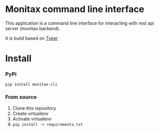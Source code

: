 # Monitax command line interface

This application is a command line interface for interacting with rest api server (monitax backend).

It is build based on [Typer](https://github.com/tiangolo/typer)

Install
=======
### PyPi

``
pip install monitax-cli
``

### From source

1. Clone this repository
2. Create virtualenv
3. Activate virtualenv
4. ```pip install -r requirements.txt```

